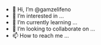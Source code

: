 - 👋 Hi, I’m @gamzelifeno
- 👀 I’m interested in ...
- 🌱 I’m currently learning ...
- 💞️ I’m looking to collaborate on ...
- 📫 How to reach me ...

<!---
gamzelifeno/gamzelifeno is a ✨ special ✨ repository because its `README.md` (this file) appears on your GitHub profile.
You can click the Preview link to take a look at your changes.
--->
